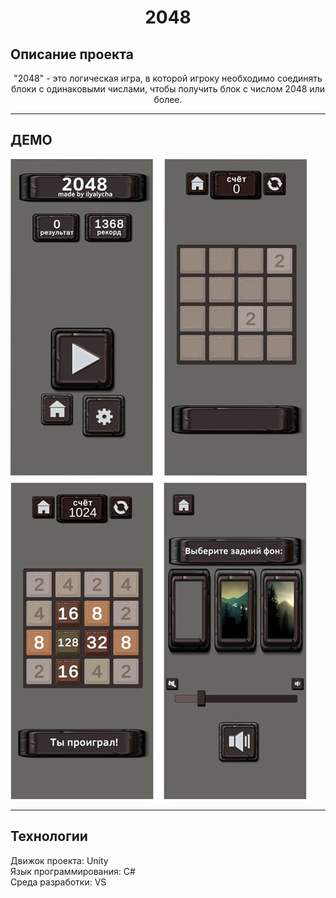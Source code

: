 <h1 align="center">2048
<h2 align="left">Описание проекта</h2>
<p align="center">"2048" - это логическая игра, в которой игроку необходимо соединять блоки с одинаковыми числами, чтобы получить блок с числом 2048 или более.<p>
<hr>
<h2>ДЕМО</h2>
<img src="https://github.com/ilyalycha23/2048/blob/main/obzor.jpg"/></h1>
<hr>
<h2 align="left">Технологии</h2>
<p>Движок проекта: Unity<br> 
Язык программирования: C# <br>
Среда разработки: VS
</p>
